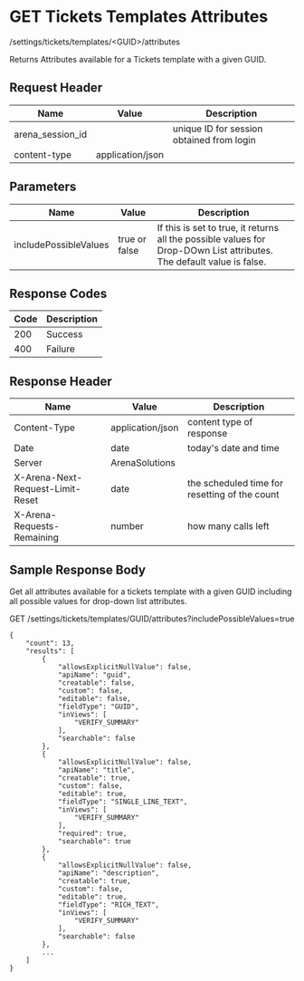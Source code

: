 # GET Tickets Templates Attributes
/settings/tickets/templates/&lt;GUID&gt;/attributes

Returns  Attributes available for a Tickets template with a given GUID. 

## Request Header

| Name<br> | Value<br> | Description<br> |
|  --- |  --- |  --- | 
| arena_session_id<br> |   | unique ID for session obtained from login<br> |
| content-type<br> | application/json<br> |   |

## Parameters

| Name<br> | Value<br> | Description<br> |
|  --- |  --- |  --- | 
| includePossibleValues<br> | true or false<br> | If this is set to true, it returns all the possible values for Drop-DOwn List attributes. The default value is false.<br> |

## Response Codes

| Code<br> | Description<br> |
|  --- |  --- | 
| 200<br> | Success<br> |
| 400<br> | Failure<br> |

## Response Header

| Name<br> | Value<br> | Description<br> |
|  --- |  --- |  --- | 
| Content-Type<br> | application/json<br> | content type of response<br> |
| Date<br> | date<br> | today's date and time<br> |
| Server<br> | ArenaSolutions<br> |   |
| X-Arena-Next-Request-Limit-Reset<br> | date<br> | the scheduled time for resetting of the count<br> |
| X-Arena-Requests-Remaining<br> | number<br> | how many calls left<br> |

## Sample Response Body
Get all attributes available for a tickets template with a given GUID including all possible values for drop-down list attributes.

GET /settings/tickets/templates/GUID/attributes?includePossibleValues=true

```
{
    "count": 13,
    "results": [
        {
            "allowsExplicitNullValue": false,
            "apiName": "guid",
            "creatable": false,
            "custom": false,
            "editable": false,
            "fieldType": "GUID",
            "inViews": [
                "VERIFY_SUMMARY"
            ],
            "searchable": false
        },
        {
            "allowsExplicitNullValue": false,
            "apiName": "title",
            "creatable": true,
            "custom": false,
            "editable": true,
            "fieldType": "SINGLE_LINE_TEXT",
            "inViews": [
                "VERIFY_SUMMARY"
            ],
            "required": true,
            "searchable": true
        },
        {
            "allowsExplicitNullValue": false,
            "apiName": "description",
            "creatable": true,
            "custom": false,
            "editable": true,
            "fieldType": "RICH_TEXT",
            "inViews": [
                "VERIFY_SUMMARY"
            ],
            "searchable": false
        },
        ...
    ]
}
```
